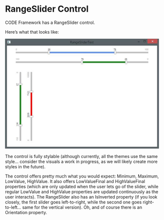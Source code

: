 ﻿# RangeSlider Control

CODE Framework has a RangeSlider control. 

Here’s what that looks like: 

![](Range%20Slider/RangeSlider.jpg)

The control is fully stylable (although currently, all the themes use the same style… consider the visuals a work in progress, as we will likely create more styles in the future). 

The control offers pretty much what you would expect: Minimum, Maximum, LowValue, HighValue. It also offers LowValueFinal and HighValueFinal properties (which are only updated when the user lets go of the slider, while regular LowValue and HighValue properties are updated continuously as the user interacts). The RangeSlider also has an IsInverted property (if you look closely, the first slider goes left-to-right, while the second one goes right-to-left… same for the vertical version). Oh, and of course there is an Orientation property. 
